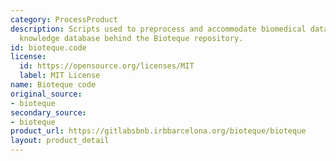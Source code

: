 ```yaml
---
category: ProcessProduct
description: Scripts used to preprocess and accommodate biomedical datasets into the
  knowledge database behind the Bioteque repository.
id: bioteque.code
license:
  id: https://opensource.org/licenses/MIT
  label: MIT License
name: Bioteque code
original_source:
- bioteque
secondary_source:
- bioteque
product_url: https://gitlabsbnb.irbbarcelona.org/bioteque/bioteque
layout: product_detail
---
```

